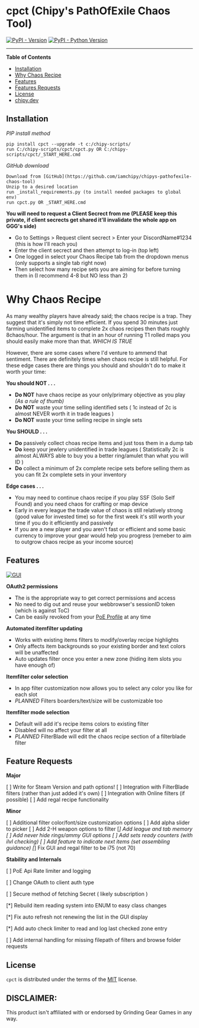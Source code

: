 # cpct (Chipy's PathOfExile Chaos Tool)

[![PyPI - Version](https://img.shields.io/pypi/v/cpct.svg)](https://pypi.org/project/cpct)
[![PyPI - Python Version](https://img.shields.io/pypi/pyversions/cpct.svg)](https://pypi.org/project/cpct)

-----

**Table of Contents**

- [Installation](#installation)
- [Why Chaos Recipe](#Why_Chaos_Recipe)
- [Features](#Features)
- [Features Requests](#FeaturesRequests)
- [License](#license)
- [chipy.dev](https://chipy.dev)

## Installation

*PIP install method*
```console
pip install cpct --upgrade -t c:/chipy-scripts/
run C:/chipy-scripts/cpct/cpct.py OR C:/chipy-scripts/cpct/_START_HERE.cmd
```
*GitHub download*
```console
Download from [GitHub](https://github.com/iamchipy/chipys-pathofexile-chaos-tool) 
Unzip to a desired location
run _install_requirements.py (to install needed packages to global env)
run cpct.py OR _START_HERE.cmd
```

**You will need to request a Client Secrect from me (PLEASE keep this private, if client secrects get shared it'll invalidate the whole app on GGG's side)**

- Go to Settings > Request client secrect > Enter your DiscordName#1234 (this is how I'll reach you)
- Enter the client secrect and then attempt to log-in (top left) 
- One logged in select your Chaos Recipe tab from the dropdown menus (only supports a single tab right now)
- Then select how many recipe sets you are aiming for before turning them in (I recommend 4-8 but NO less than 2)

# Why Chaos Recipe
As many wealthy players have already said; the chaos recipe is a trap. They suggest that it's simply not time efficient. If you spend 30 minutes just farming unidentified items to complete 2x chaos recipes then thats roughly 8chaos/hour. The argument is that in an hour of running T1 rolled maps you should easily make more than that. *WHICH IS TRUE* 

However, there are some cases where I'd venture to ammend that sentiment. There are definitely times when chaos recipe is still helpful. For these edge cases there are things you should and shouldn't do to make it worth your time:

**You should NOT . . .**

- **Do NOT** have chaos recipe as your only/primary objective as you play *(As a rule of thumb)* 
- **Do NOT** waste your time selling identified sets ( 1c instead of 2c is almost NEVER worth it in trade leagues )
- **Do NOT** waste your time selling recipe in single sets

**You SHOULD . . .**

- **Do** passively collect choas recipe items and just toss them in a dump tab
- **Do** keep your jewlery unidentified in trade leagues ( Statistically 2c is almost ALWAYS able to buy you a better ring/amulet than what you will ID )
- **Do** collect a minimum of 2x complete recipe sets before selling them as you can fit 2x complete sets in your inventory

**Edge cases . . .**

- You may need to continue chaos recipe if you play SSF (Solo Self Found) and you need chaos for crafting or map device
- Early in every league the trade value of chaos is still relatively strong (good value for invested time) so for the first week it's still worth your time if you do it efficiently and passively
- If you are a new player and you aren't fast or efficient and some basic currency to improve your gear would help you progress (remeber to aim to outgrow chaos recipe as your income source)


## Features
[![GUI](https://chipy.dev/res/ctcp_gui.png)](#)

**OAuth2 permissions** 

- The is the appropriate way to get correct permissions and access
- No need to dig out and reuse your webbrowser's sessionID token (which is against ToC)
- Can be easily revoked from your [PoE Profile](https://www.pathofexile.com/my-account/applications) at any time

**Automated itemfilter updating** 

- Works with existing items filters to modify/overlay recipe highlights
- Only affects item backgrounds so your existing border and text colors will be unaffected
- Auto updates filter once you enter a new zone (hiding item slots you have enough of)

**Itemfilter color selection** 

- In app filter customization now allows you to select any color you like for each slot
- *PLANNED* Filters boarders/text/size will be customizable too

**Itemfilter mode selection** 

- Default will add it's recipe items colors to existing filter
- Disabled will no affect your filter at all
- *PLANNED* FilterBlade will edit the chaos recipe section of a filterblade filter


## Feature Requests

**Major**

[ ] Write for Steam Version and path options!
[ ] Integration with FilterBlade filters (rather than just added it's own)
[ ] Integration with Online filters (if possible)
[ ] Add regal recipe functionality 

**Minor**

[ ] Additional filter color/font/size customization options
[ ] Add alpha slider to picker
[ ] Add 2-H weapon options to filter
[*] Add league and tab memory
[ ] Add never hide rings/ammy GUI options
[ ] Add sets ready counters (with ilvl checking)
[ ] Add feature to indicate next items (set assembling guidance)
[*] Fix GUI and regal filter to be i75 (not 70)

**Stability and Internals**

[ ] PoE Api Rate limiter and logging

[ ] Change OAuth to client auth type

[ ] Secure method of fetching Secret ( likely subscription )

[*] Rebuild item reading system into ENUM to easy class changes

[*] Fix auto refresh not renewing the list in the GUI display

[*] Add auto check limiter to read and log last checked zone entry

[ ] Add internal handling for missing filepath of filters and browse folder requests

 

## License
`cpct` is distributed under the terms of the [MIT](https://spdx.org/licenses/MIT.html) license.

## DISCLAIMER:
This product isn't affiliated with or endorsed by Grinding Gear Games in any way.
